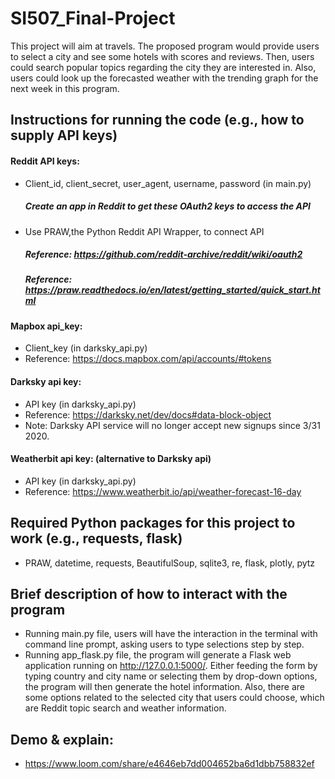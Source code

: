 # SI507_Final-Project

This project will aim at travels. The proposed program would provide users to select a city and see some hotels with scores and reviews. 
Then, users could search popular topics regarding the city they are interested in. 
Also, users could look up the forecasted weather with the trending graph for the next week in this program.
## Instructions for running the code (e.g., how to supply API keys)


#### Reddit API keys:
* Client_id, client_secret, user_agent, username, password (in main.py)
  ##### Create an app in Reddit to get these OAuth2 keys to access the API
* Use PRAW,the Python Reddit API Wrapper, to connect API
  ##### Reference: https://github.com/reddit-archive/reddit/wiki/oauth2
  ##### Reference: https://praw.readthedocs.io/en/latest/getting_started/quick_start.html

#### Mapbox api_key:
* Client_key (in darksky_api.py)
* Reference: https://docs.mapbox.com/api/accounts/#tokens

#### Darksky api key:
* API key (in darksky_api.py)
* Reference: https://darksky.net/dev/docs#data-block-object
* Note: Darksky API service will no longer accept new signups since 3/31 2020.

#### Weatherbit api key: (alternative to Darksky api)
* API key (in darksky_api.py)
* Reference: https://www.weatherbit.io/api/weather-forecast-16-day

## Required Python packages for this project to work (e.g., requests, flask)
* PRAW, datetime, requests, BeautifulSoup, sqlite3, re, flask, plotly, pytz

## Brief description of how to interact with the program
* Running main.py file, users will have the interaction in the terminal with command line prompt, asking users to type selections step by step. 
* Running app_flask.py file, the program will generate a Flask web application running on http://127.0.0.1:5000/.
Either feeding the form by typing country and city name or selecting them by drop-down options, 
the program will then generate the hotel information. 
Also, there are some options related to the selected city that users could choose, which are Reddit topic search and weather information.

## Demo & explain:
* https://www.loom.com/share/e4646eb7dd004652ba6d1dbb758832ef


